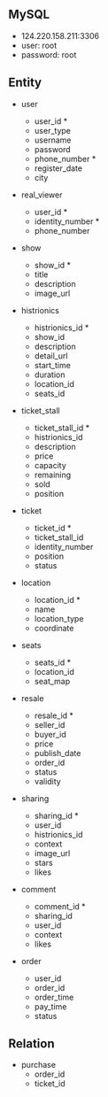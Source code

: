 ## MySQL

- 124.220.158.211:3306
- user: root
- password: root

## Entity

- user
  - user_id *
  - user_type
  - username
  - password
  - phone_number *
  - register_date
  - city

- real_viewer
  - user_id *
  - identity_number *
  - phone_number

- show
  - show_id *
  - title
  - description
  - image_url

- histrionics
  - histrionics_id *
  - show_id 
  - description
  - detail_url
  - start_time
  - duration
  - location_id
  - seats_id

- ticket_stall
  - ticket_stall_id *
  - histrionics_id
  - description
  - price
  - capacity
  - remaining
  - sold
  - position

- ticket
  - ticket_id *
  - ticket_stall_id
  - identity_number
  - position
  - status

- location
  - location_id *
  - name
  - location_type
  - coordinate

- seats
  - seats_id *
  - location_id
  - seat_map

- resale
  - resale_id *
  - seller_id
  - buyer_id
  - price
  - publish_date
  - order_id
  - status
  - validity

- sharing
  - sharing_id *
  - user_id
  - histrionics_id
  - context
  - image_url
  - stars
  - likes

- comment
  - comment_id *
  - sharing_id
  - user_id
  - context
  - likes

- order
  - user_id
  - order_id
  - order_time
  - pay_time
  - status

## Relation

- purchase
  - order_id
  - ticket_id
